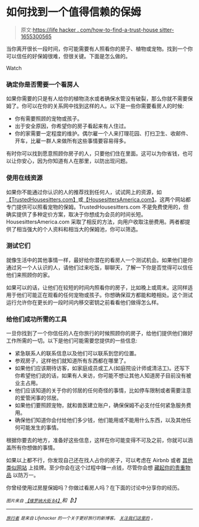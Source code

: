 # 如何找到一个值得信赖的保姆

> 原文:[https://life hacker . com/how-to-find-a-trust-house sitter-1655300565](https://lifehacker.com/how-to-find-a-trustworthy-housesitter-1655300565)

当你离开很长一段时间，你可能需要有人照看你的房子、植物或宠物。找到一个你可以信任的好保姆很难，但很关键。下面是怎么做的。

Watch

### 确定你是否需要一个看房人

如果你需要的只是有人给你的植物浇水或者确保水管没有破裂，那么你就不需要保姆了。你可以在你的关系网中找到这样的人。以下是一些你需要看房人的时候:

*   你有需要照顾的宠物或孩子。
*   出于安全原因，你希望你的房子看起来有人住过。
*   你的家需要一定程度的维护。偶尔雇一个人来打理花园、打扫卫生、收邮件、开车，比雇一群人来做所有这些事情要容易得多。

有时你可以找到愿意照顾你房子的人，只要他们住在里面。这可以为你省钱，也可以让你安心，因为你知道有人在那里，以防出现问题。

### **使用在线资源**

如果你不能通过你认识的人的推荐找到任何人，试试网上的资源，如[【TrustedHousesitters.com】](http://www.trustedhousesitters.com/us/)或[【HousesittersAmerica.com】](http://www.housesittersamerica.com/)。这两个网站都专门提供可以照看宠物的保姆。TrustedHousesitters.com 不是免费使用的，但确实提供了多种定价方案，取决于你想成为会员的时间长短。HousesittersAmerica.com 采取了相反的方法，向用户收取注册费用。两者都提供了相当强大的个人资料和相当大的保姆池，你可以筛选。

### **测试它们**

就像生活中的其他事情一样，最好给你潜在的看房人一个测试机会。如果他们是你通过另一个人认识的人，请他们过来吃饭，聊聊天，了解一下你是否觉得可以信任他们来照顾你的家。

如果可以的话，让他们在较短的时间内照看你的房子，比如晚上或周末。这同样适用于他们可能正在观看的任何宠物或孩子。你想确保双方都能和睦相处。这个测试运行允许你在更长的一段时间内移交密钥之前看看他们做得怎么样。

### **给他们成功所需的工具**

一旦你找到了一个你信任的人在你旅行的时候照顾你的房子，给他们提供他们做好工作所需的一切。以下是他们可能需要您提供的一些信息:

*   紧急联系人的联系信息以及他们可以联系到您的位置。
*   参观房子，这样他们就知道所有东西都在哪里了。
*   如果他们应该期待访客，如家庭成员或工人(如庭院设计师或清洁工)。还写下你希望他们说的话，如果有人来访，你可能不想让其他人知道房子目前没有被业主占用。
*   他们应该知道的关于你的邻居的任何奇怪的事情，比如停车限制或者需要注意的爱管闲事的邻居。
*   如果他们要照顾宠物，就和兽医建立账户，确保保姆不必支付任何紧急服务费用。
*   确保他们知道你会付给他们多少钱，他们能用或不能用什么东西，以及其他任何可能发生的事情。

根据你要去的地方，准备好这些信息，这样在你可能变得不可及之前，你就可以涵盖所有你想做的事情。

如果以上都不行，你发现自己还在找人占你的房子，可以考虑在 Airbnb 或者 [其他类似网站](https://lifehacker.com/the-best-hotel-alternatives-besides-airbnb-1630874742) 上挂牌。至少你会在这个过程中赚一点钱，尽管你会想 [藏起你的贵重物品](https://lifehacker.com/the-best-places-to-hide-valuables-in-your-house-5960300) 以防万一。

你曾经使用过房屋保姆吗？你做过看房人吗？在下面的讨论中分享你的经历。

<small>*图片来自*</small> [<small>*【维罗纳大街 84】*</small>](http://www.shutterstock.com/pic.mhtml?id=166526087&src=id)*和【t】*

* * *

[<small>*旅行者*</small>](http://wayfarer.lifehacker.com/) <small>*是来自 Lifehacker 的一个关于更好旅行的新博客。*</small> [<small>*关注我们这里的*</small>](https://twitter.com/WayfarerLH) <small>*。*</small>